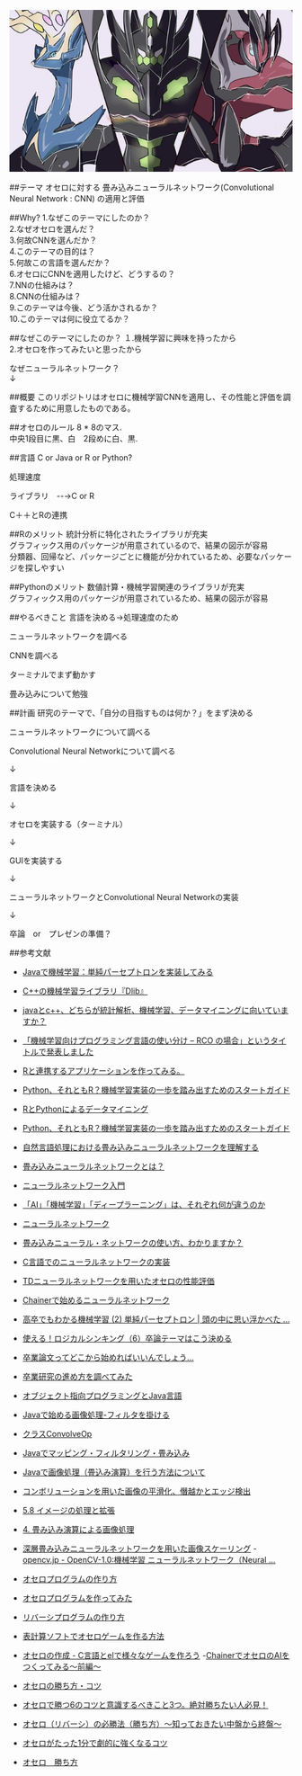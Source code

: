 ![](./xy_regend.jpg)

##テーマ
オセロに対する 畳み込みニューラルネットワーク(Convolutional Neural Network : CNN) の適用と評価

##Why?
1.なぜこのテーマにしたのか？  
2.なぜオセロを選んだ？  
3.何故CNNを選んだか？  
4.このテーマの目的は？  
5.何故この言語を選んだか？  
6.オセロにCNNを適用したけど、どうするの？  
7.NNの仕組みは？  
8.CNNの仕組みは？  
9.このテーマは今後、どう活かされるか？  
10.このテーマは何に役立てるか？  

##なぜこのテーマにしたのか？
１.機械学習に興味を持ったから  
2.オセロを作ってみたいと思ったから  

なぜニューラルネットワーク？  
↓


##概要
このリポジトリはオセロに機械学習CNNを適用し、その性能と評価を調査するために用意したものである。

##オセロのルール
8 * 8のマス.  
中央1段目に黒、白　2段めに白、黒.

##言語
C or Java or R or Python?

処理速度

ライブラリ　--→C or R

C＋＋とRの連携

##Rのメリット
統計分析に特化されたライブラリが充実  
グラフィックス用のパッケージが用意されているので、結果の図示が容易  
分類器、回帰など、パッケージごとに機能が分かれているため、必要なパッケージを探しやすい  

##Pythonのメリット
数値計算・機械学習関連のライブラリが充実  
グラフィックス用のパッケージが用意されているため、結果の図示が容易  

##やるべきこと
言語を決める→処理速度のため

ニューラルネットワークを調べる

CNNを調べる

ターミナルでまず動かす

畳み込みについて勉強

##計画
研究のテーマで、「自分の目指すものは何か？」をまず決める

ニューラルネットワークについて調べる

Convolutional Neural Networkについて調べる

↓

言語を決める

↓

オセロを実装する（ターミナル）

↓

GUIを実装する

↓

ニューラルネットワークとConvolutional Neural Networkの実装

↓

卒論　or　プレゼンの準備？

##参考文献
- [Javaで機械学習：単純パーセプトロンを実装してみる](http://krr.blog.shinobi.jp/javafx_praxis/java%E3%81%A7%E6%A9%9F%E6%A2%B0%E5%AD%A6%E7%BF%92%EF%BC%9A%E5%8D%98%E7%B4%94%E3%83%91%E3%83%BC%E3%82%BB%E3%83%97%E3%83%88%E3%83%AD%E3%83%B3%E3%82%92%E5%AE%9F%E8%A3%85%E3%81%97%E3%81%A6%E3%81%BF%E3%82%8B)
- [C++の機械学習ライブラリ『Dlib』](http://blog.negativemind.com/2016/06/28/dlib-cpp-machine-learning-library/)
- [javaとc++、どちらが統計解析、機械学習、データマイニングに向いていますか？](https://teratail.com/questions/7532)
- [「機械学習向けプログラミング言語の使い分け – RCO の場合」というタイトルで発表しました](https://www.rco.recruit.co.jp/career/engineer/blog/51/)
- [Rと連携するアプリケーションを作ってみる。](http://qiita.com/mm_sys/items/596327d9ccfd1b46c791)
- [Python、それともR？機械学習実装の一歩を踏み出すためのスタートガイド](https://codeiq.jp/magazine/2016/02/30941/)
- [RとPythonによるデータマイニング](http://overlap.hatenablog.jp/)
- [Python、それともR？機械学習実装の一歩を踏み出すためのスタートガイド](https://codeiq.jp/magazine/2016/02/30941/)

- [自然言語処理における畳み込みニューラルネットワークを理解する](http://tkengo.github.io/blog/2016/03/11/understanding-convolutional-neural-networks-for-nlp/)
- [畳み込みニューラルネットワークとは？](http://hiro2o2.hatenablog.jp/entry/2016/02/05/215919)
- [ニューラルネットワーク入門](http://www-ailab.elcom.nitech.ac.jp/lecture/neuro/menu.html)
- [「AI」「機械学習」「ディープラーニング」は、それぞれ何が違うのか](http://www.atmarkit.co.jp/ait/articles/1608/12/news056.html)
- [ニューラルネットワーク](http://www.geocities.co.jp/SiliconValley-Cupertino/3384/nn/NN.html)
- [畳み込みニューラル・ネットワークの使い方、わかりますか？](http://systemdesign.altera.co.jp/can-you-see-using-convolutional-neural-networks/)
- [C言語でのニューラルネットワークの実装](http://caramelpudding.hatenablog.com/entry/2016/03/09/131228)
- [TDニューラルネットワークを用いたオセロの性能評価](http://www.cit.nihon-u.ac.jp/kouendata/No.41/7_sujo/7-039.pdf)
- [Chainerで始めるニューラルネットワーク](http://qiita.com/icoxfog417/items/96ecaff323434c8d677b)
- [高卒でもわかる機械学習 (2) 単純パーセプトロン | 頭の中に思い浮かべた ...](http://hokuts.com/2015/11/25/ml2_perceptron/)

- [使える！ロジカルシンキング（6）卒論テーマはこう決める](http://college.nikkei.co.jp/article/55284410.html)
- [卒業論文ってどこから始めればいいんでしょう...](http://detail.chiebukuro.yahoo.co.jp/qa/question_detail/q1187715731)
- [卒業研究の進め方を調べてみた](https://samuraikid520.wordpress.com/2014/04/12/%E5%8D%92%E6%A5%AD%E7%A0%94%E7%A9%B6%E3%81%AE%E9%80%B2%E3%82%81%E6%96%B9%E3%82%92%E8%AA%BF%E3%81%B9%E3%81%A6%E3%81%BF%E3%81%9F/)
- [オブジェクト指向プログラミングとJava言語](http://www.aerith.net/design/othello-j.html)

- [Javaで始める画像処理-フィルタを掛ける](http://nodamushi.hatenablog.com/entry/20120810/1344803015)
- [クラスConvolveOp](https://docs.oracle.com/javase/jp/6/api/java/awt/image/ConvolveOp.html)
- [Javaでマッピング・フィルタリング・畳み込み](http://fits.hatenablog.com/entry/20121027/1351353844)
- [Javaで画像処理（畳込み演算）を行う方法について](http://criticalbreak5.seesaa.net/article/420081386.html)
- [コンボリューションを用いた画像の平滑化、僭越かとエッジ検出](https://codezine.jp/article/detail/129)
- [5.8 イメージの処理と拡張](https://docs.oracle.com/javase/jp/1.4/guide/2d/spec/j2d-image.fm8.html)
- [4. 畳み込み演算による画像処理](http://www.clg.niigata-u.ac.jp/~medimg/practice_medical_imaging/imgproc_scion/4filter/index.htm)
- [深層畳み込みニューラルネットワークを用いた画像スケーリング](http://postd.cc/image-scaling-using-deep-convolutional-neural-networks-part1/)
-[opencv.jp - OpenCV-1.0:機械学習 ニューラルネットワーク（Neural ...](http://opencv.jp/opencv-1.0.0/document/opencvref_ml_nn.html)

- [オセロプログラムの作り方](http://hp.vector.co.jp/authors/VA015468/platina/algo/)
- [オセロプログラムを作ってみた](http://d.hatena.ne.jp/poor_code/20090711/1247269299)
- [リバーシプログラムの作り方](http://www.es-cube.net/es-cube/reversi/sample/)
- [表計算ソフトでオセロゲームを作る方法](http://studio-rain.cocolog-nifty.com/blog/2011/11/post-ae77.html)
- [オセロの作成 - C言語とelで様々なゲームを作ろう](http://ponk.jp/cpp/el/othello)
-[ChainerでオセロのAIをつくってみる～前編～](http://qiita.com/kanlkan/items/6bff417519ed7d5ce4da)

- [オセロの勝ち方・コツ](http://bassy84.net/othello.syosin.html)
- [オセロで勝つ6のコツと意識するべきこと3つ。絶対勝ちたい人必見！](https://kaumo.jp/topic/46156)
- [オセロ（リバーシ）の必勝法（勝ち方）～知っておきたい中盤から終盤～](http://uguisu.skr.jp/othello/3-2.html)
- [オセロがたった1分で劇的に強くなるコツ](https://matome.naver.jp/odai/2133559389849491501)
- [オセロ　勝ち方](http://mezasou.com/reversi/top27-0.html)
